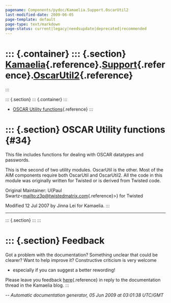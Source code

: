```yaml
---
pagename: Components/pydoc/Kamaelia.Support.OscarUtil2
last-modified-date: 2009-06-05
page-template: default
page-type: text/markdown
page-status: current|legacy|needsupdate|deprecated|recommended
---
```

::: {.container}
::: {.section}
[Kamaelia](/Components/pydoc/Kamaelia.html){.reference}.[Support](/Components/pydoc/Kamaelia.Support.html){.reference}.[OscarUtil2](/Components/pydoc/Kamaelia.Support.OscarUtil2.html){.reference}
===================================================================================================================================================================================================
:::

::: {.section}
::: {.container}
:::

-   [OSCAR Utility functions](#34){.reference}
:::

::: {.section}
OSCAR Utility functions {#34}
=======================

This file includes functions for dealing with OSCAR datatypes and
passwords.

This is the second of two utility modules. OscarUtil is the other. Most
of the AIM components require both OscarUtil and OscarUtil2. All the
code in this module was originally written for Twisted or is derived
from Twisted code.

Original Maintainer: U{Paul
Swartz\<[mailto:z3p\@twistedmatrix.com](mailto:z3p@twistedmatrix.com){.reference}\>}
for Twisted

Modified 12 Jul 2007 by Jinna Lei for Kamaelia.
:::

------------------------------------------------------------------------

::: {.section}
:::
:::

::: {.section}
Feedback
========

Got a problem with the documentation? Something unclear that could be
clearer? Want to help improve it? Constructive criticism is very welcome
- especially if you can suggest a better rewording!

Please leave you feedback
[here](../../../cgi-bin/blog/blog.cgi?rm=viewpost&nodeid=1142023701){.reference}
in reply to the documentation thread in the Kamaelia blog.
:::

*\-- Automatic documentation generator, 05 Jun 2009 at 03:01:38 UTC/GMT*
